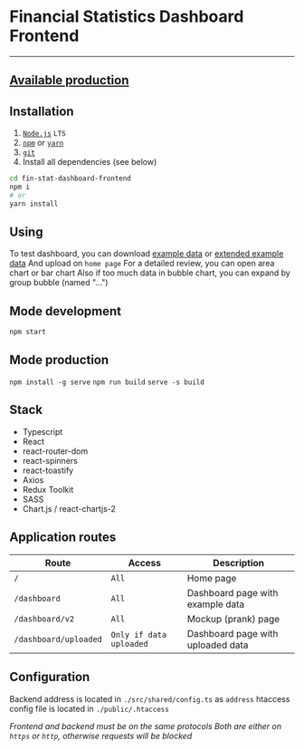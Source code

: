 # Financial Statistics Dashboard Frontend
---

## [Available production](https://fin-stat-dashboard-frontend.vercel.app)

## Installation

1. [`Node.js`](https://nodejs.org/) `LTS`
2. [`npm`](https://docs.npmjs.com/downloading-and-installing-node-js-and-npm) or [`yarn`](https://classic.yarnpkg.com/lang/en/docs/install/#windows-stable)
3. [`git`](https://git-scm.com/)
4. Install all dependencies (see below)

```sh
cd fin-stat-dashboard-frontend
npm i
# or
yarn install
```

## Using
To test dashboard, you can download [example data](https://althgamer.ru/storage/example-data.xlsx) or [extended example data](https://althgamer.ru/storage/example-data-updated.xlsx)
And upload on `home page`
For a detailed review, you can open area chart or bar chart
Also if too much data in bubble chart, you can expand by group bubble (named "...") 

## Mode development
`npm start` 

## Mode production
`npm install -g serve`
`npm run build`
`serve -s build`

## Stack
- Typescript
- React
- react-router-dom
- react-spinners
- react-toastify
- Axios
- Redux Toolkit
- SASS
- Chart.js / react-chartjs-2

## Application routes
| Route                 | Access                       | Description                       |
|-----------------------|------------------------------|-----------------------------------|
| `/`                   | `All`                        | Home page                         |    
| `/dashboard`          | `All`                        | Dashboard page with example data  |
| `/dashboard/v2`       | `All`                        | Mockup (prank) page               |
| `/dashboard/uploaded` | `Only if data uploaded`      | Dashboard page with uploaded data |

## Configuration
Backend address is located in `./src/shared/config.ts` as `address`
htaccess config file is located in `./public/.htaccess`

*Frontend and backend must be on the same protocols*
*Both are either on `https` or `http`, otherwise requests will be blocked*